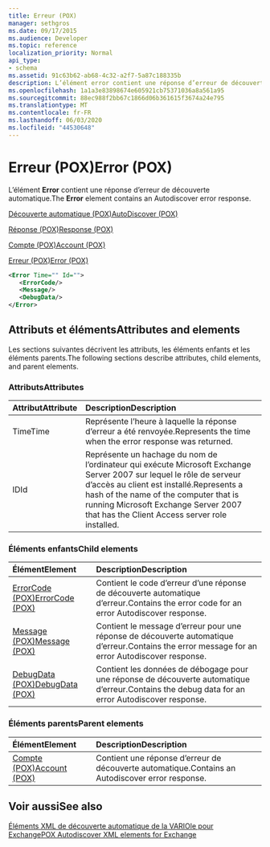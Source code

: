 ```yaml
---
title: Erreur (POX)
manager: sethgros
ms.date: 09/17/2015
ms.audience: Developer
ms.topic: reference
localization_priority: Normal
api_type:
- schema
ms.assetid: 91c63b62-ab68-4c32-a2f7-5a87c188335b
description: L’élément error contient une réponse d’erreur de découverte automatique.
ms.openlocfilehash: 1a1a3e83898674e605921cb75371036a8a561a95
ms.sourcegitcommit: 88ec988f2bb67c1866d06b361615f3674a24e795
ms.translationtype: MT
ms.contentlocale: fr-FR
ms.lasthandoff: 06/03/2020
ms.locfileid: "44530648"
---
```

# <a name="error-pox"></a><span data-ttu-id="5095b-103">Erreur (POX)</span><span class="sxs-lookup"><span data-stu-id="5095b-103">Error (POX)</span></span>

<span data-ttu-id="5095b-104">L’élément **Error** contient une réponse d’erreur de découverte automatique.</span><span class="sxs-lookup"><span data-stu-id="5095b-104">The **Error** element contains an Autodiscover error response.</span></span> 
  
[<span data-ttu-id="5095b-105">Découverte automatique (POX)</span><span class="sxs-lookup"><span data-stu-id="5095b-105">AutoDiscover (POX)</span></span>](autodiscover-pox.md)
  
[<span data-ttu-id="5095b-106">Réponse (POX)</span><span class="sxs-lookup"><span data-stu-id="5095b-106">Response (POX)</span></span>](response-pox.md)
  
[<span data-ttu-id="5095b-107">Compte (POX)</span><span class="sxs-lookup"><span data-stu-id="5095b-107">Account (POX)</span></span>](account-pox.md)
  
[<span data-ttu-id="5095b-108">Erreur (POX)</span><span class="sxs-lookup"><span data-stu-id="5095b-108">Error (POX)</span></span>](error-pox.md)
  
```xml
<Error Time="" Id="">
   <ErrorCode/>
   <Message/>
   <DebugData/>
</Error>
```

## <a name="attributes-and-elements"></a><span data-ttu-id="5095b-109">Attributs et éléments</span><span class="sxs-lookup"><span data-stu-id="5095b-109">Attributes and elements</span></span>

<span data-ttu-id="5095b-110">Les sections suivantes décrivent les attributs, les éléments enfants et les éléments parents.</span><span class="sxs-lookup"><span data-stu-id="5095b-110">The following sections describe attributes, child elements, and parent elements.</span></span>
  
### <a name="attributes"></a><span data-ttu-id="5095b-111">Attributs</span><span class="sxs-lookup"><span data-stu-id="5095b-111">Attributes</span></span>

|<span data-ttu-id="5095b-112">**Attribut**</span><span class="sxs-lookup"><span data-stu-id="5095b-112">**Attribute**</span></span>|<span data-ttu-id="5095b-113">**Description**</span><span class="sxs-lookup"><span data-stu-id="5095b-113">**Description**</span></span>|
|:-----|:-----|
|<span data-ttu-id="5095b-114">Time</span><span class="sxs-lookup"><span data-stu-id="5095b-114">Time</span></span>  <br/> |<span data-ttu-id="5095b-115">Représente l’heure à laquelle la réponse d’erreur a été renvoyée.</span><span class="sxs-lookup"><span data-stu-id="5095b-115">Represents the time when the error response was returned.</span></span>  <br/> |
|<span data-ttu-id="5095b-116">ID</span><span class="sxs-lookup"><span data-stu-id="5095b-116">Id</span></span>  <br/> |<span data-ttu-id="5095b-117">Représente un hachage du nom de l’ordinateur qui exécute Microsoft Exchange Server 2007 sur lequel le rôle de serveur d’accès au client est installé.</span><span class="sxs-lookup"><span data-stu-id="5095b-117">Represents a hash of the name of the computer that is running Microsoft Exchange Server 2007 that has the Client Access server role installed.</span></span>  <br/> |
   
### <a name="child-elements"></a><span data-ttu-id="5095b-118">Éléments enfants</span><span class="sxs-lookup"><span data-stu-id="5095b-118">Child elements</span></span>

|<span data-ttu-id="5095b-119">**Élément**</span><span class="sxs-lookup"><span data-stu-id="5095b-119">**Element**</span></span>|<span data-ttu-id="5095b-120">**Description**</span><span class="sxs-lookup"><span data-stu-id="5095b-120">**Description**</span></span>|
|:-----|:-----|
|[<span data-ttu-id="5095b-121">ErrorCode (POX)</span><span class="sxs-lookup"><span data-stu-id="5095b-121">ErrorCode (POX)</span></span>](errorcode-pox.md) <br/> |<span data-ttu-id="5095b-122">Contient le code d’erreur d’une réponse de découverte automatique d’erreur.</span><span class="sxs-lookup"><span data-stu-id="5095b-122">Contains the error code for an error Autodiscover response.</span></span>  <br/> |
|[<span data-ttu-id="5095b-123">Message (POX)</span><span class="sxs-lookup"><span data-stu-id="5095b-123">Message (POX)</span></span>](message-pox.md) <br/> |<span data-ttu-id="5095b-124">Contient le message d’erreur pour une réponse de découverte automatique d’erreur.</span><span class="sxs-lookup"><span data-stu-id="5095b-124">Contains the error message for an error Autodiscover response.</span></span>  <br/> |
|[<span data-ttu-id="5095b-125">DebugData (POX)</span><span class="sxs-lookup"><span data-stu-id="5095b-125">DebugData (POX)</span></span>](debugdata-pox.md) <br/> |<span data-ttu-id="5095b-126">Contient les données de débogage pour une réponse de découverte automatique d’erreur.</span><span class="sxs-lookup"><span data-stu-id="5095b-126">Contains the debug data for an error Autodiscover response.</span></span>  <br/> |
   
### <a name="parent-elements"></a><span data-ttu-id="5095b-127">Éléments parents</span><span class="sxs-lookup"><span data-stu-id="5095b-127">Parent elements</span></span>

|<span data-ttu-id="5095b-128">**Élément**</span><span class="sxs-lookup"><span data-stu-id="5095b-128">**Element**</span></span>|<span data-ttu-id="5095b-129">**Description**</span><span class="sxs-lookup"><span data-stu-id="5095b-129">**Description**</span></span>|
|:-----|:-----|
|[<span data-ttu-id="5095b-130">Compte (POX)</span><span class="sxs-lookup"><span data-stu-id="5095b-130">Account (POX)</span></span>](account-pox.md) <br/> |<span data-ttu-id="5095b-131">Contient une réponse d’erreur de découverte automatique.</span><span class="sxs-lookup"><span data-stu-id="5095b-131">Contains an Autodiscover error response.</span></span>  <br/> |
   
## <a name="see-also"></a><span data-ttu-id="5095b-132">Voir aussi</span><span class="sxs-lookup"><span data-stu-id="5095b-132">See also</span></span>



[<span data-ttu-id="5095b-133">Éléments XML de découverte automatique de la VARIOle pour Exchange</span><span class="sxs-lookup"><span data-stu-id="5095b-133">POX Autodiscover XML elements for Exchange</span></span>](pox-autodiscover-xml-elements-for-exchange.md)


